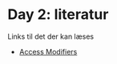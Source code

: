 # Day 2: literatur
Links til det der kan læses


* [Access Modifiers](https://docs.oracle.com/javase/tutorial/java/javaOO/accesscontrol.html)
